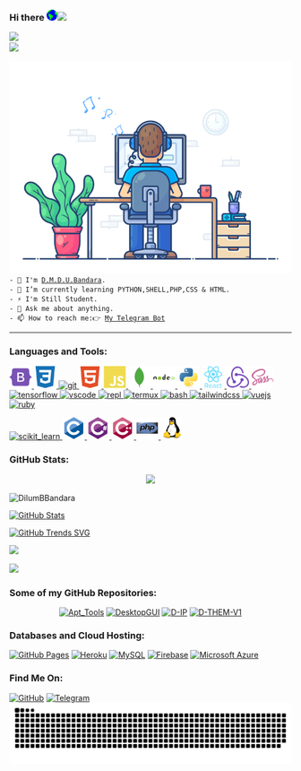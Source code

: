 <!--
**DilumBBandara/DilumBBandara** is a ✨ _special_ ✨ repository because its `README.md` (this file) appears on your GitHub profile.

Here are some ideas to get you started:

- 🔭 I’m currently working on ...
- 🌱 I’m currently learning ...
- 👯 I’m looking to collaborate on ...
- 🤔 I’m looking for help with ...
- 💬 Ask me about ...
- 📫 How to reach me: ...
- 😄 Pronouns: ...
- ⚡ Fun fact: ...
-->
### Hi there <a href="https://github.com/DilumBBandara"><img src="abc.gif" width=20></a><a href="https://github.com/DilumBBandara"><img src="https://media.giphy.com/media/hvRJCLFzcasrR4ia7z/giphy.gif" width=25></a>

<p align="left"> 
<a href="https://github.com/DilumBBandara"><img src="https://img.shields.io/github/followers/DilumBBandara?style=social"></a>
<br><a href="https://github.com/DilumBBandara"><img src="https://img.shields.io/github/stars/DilumBBandara.svg?style=social&label=Star&maxAge=2592000"> </a>
<br></p>
<a href="https://github.com/DilumBBandara"><img src="https://github.com/DilumBBandara/DilumBBandara/blob/main/DU%20(1).gif"></a>
<br>
<code>- 🤗 I'm <a href="https://github.com/DilumBBandara">D.M.D.U.</a><a href="https://github.com/DilumBBandara">Bandara</a>.</code>
<br>
<code>- 🌱 I’m currently learning PYTHON,SHELL,PHP,CSS & HTML.</code>
<br>
<code>- ⚡️ I'm Still Student.</code>
<br>
<code>- 💬 Ask me about anything.</code>
<br>
<code>- 📫 How to reach me:👉 <a href="https://t.me/DUDU802167_bot">My Telegram Bot</a></code>
<br>
<hr>

<h3 align="left">Languages and Tools:</h3>

<p align="left"> <a href="https://getbootstrap.com" target="_blank"> <img src="https://github.com/devicons/devicon/blob/master/icons/bootstrap/bootstrap-plain.svg" alt="bootstrap" width="40" height="40"/> </a> <a href="https://www.w3schools.com/css/" target="_blank"> <img src="https://github.com/devicons/devicon/blob/master/icons/css3/css3-plain.svg" alt="css3" width="40" height="40"/> </a> <a href="https://git-scm.com/" target="_blank"> <img src="https://www.vectorlogo.zone/logos/git-scm/git-scm-icon.svg" alt="git" width="40" height="40"/> </a> <a href="https://www.w3.org/html/" target="_blank"> <img src="https://github.com/devicons/devicon/blob/master/icons/html5/html5-plain.svg" alt="html5" width="40" height="40"/> </a>      <a href="https://developer.mozilla.org/en-US/docs/Web/JavaScript" target="_blank"> <img src="https://github.com/devicons/devicon/blob/master/icons/javascript/javascript-plain.svg" alt="javascript" width="40" height="40"/> </a>      <a href="https://www.mongodb.com/" target="_blank"> <img src="https://github.com/devicons/devicon/blob/master/icons/mongodb/mongodb-plain.svg" alt="mongodb" width="40" height="40"/> </a>        <a href="https://nodejs.org" target="_blank"> <img src="https://github.com/devicons/devicon/blob/master/icons/nodejs/nodejs-original-wordmark.svg" alt="nodejs" width="40" height="40"/> </a>         <a href="https://www.python.org" target="_blank"> <img src="https://github.com/devicons/devicon/blob/master/icons/python/python-original.svg" alt="python" width="40" height="40"/> </a>        <a href="https://reactjs.org/" target="_blank"> <img src="https://github.com/devicons/devicon/blob/master/icons/react/react-original-wordmark.svg" alt="react" width="40" height="40"/> </a>                  <a href="https://redux.js.org" target="_blank"> <img src="https://github.com/devicons/devicon/blob/master/icons/redux/redux-original.svg" alt="redux" width="40" height="40"/> </a>             <a href="https://sass-lang.com" target="_blank"> <img src="https://github.com/devicons/devicon/blob/master/icons/sass/sass-original.svg" alt="sass" width="40" height="40"/> </a>              <a href="https://www.tensorflow.org" target="_blank"> <img src="https://www.vectorlogo.zone/logos/tensorflow/tensorflow-icon.svg" alt="tensorflow" width="40" height="40"/> </a> 
<a href="https://github.com/DilumBBandara"><img src="https://cdn.jsdelivr.net/gh/devicons/devicon/icons/vscode/vscode-original.svg" alt="vscode" width="40" height="40"/> </a>
<a href="https://github.com/DilumBBandara"><img src="https://upload.wikimedia.org/wikipedia/commons/thumb/b/b2/Repl.it_logo.svg/512px-Repl.it_logo.svg.png" alt="repl" width="40" height="40"/> </a>
<a href="https://github.com/DilumBBandara"><img src="https://github.com/termux/termux-app/raw/master/app/src/main/res/mipmap-xxxhdpi/ic_launcher.png" alt="termux" width="40" height="40"/> </a>
<a href="https://github.com/DilumBBandara"><img src="https://cdn.jsdelivr.net/gh/devicons/devicon/icons/bash/bash-original.svg" alt="bash" width="40" height="40"/> </a>
<a href="https://github.com/DilumBBandara"><img src="https://cdn.jsdelivr.net/gh/devicons/devicon/icons/tailwindcss/tailwindcss-plain.svg" alt="tailwindcss" width="40" height="40"/> </a>
<a href="https://github.com/DilumBBandara"><img src="https://cdn.jsdelivr.net/gh/devicons/devicon/icons/vuejs/vuejs-original.svg" alt="vuejs" width="40" height="40"/> </a>
<a href="https://github.com/DilumBBandara"><img src="https://cdn.jsdelivr.net/gh/devicons/devicon/icons/ruby/ruby-original.svg" alt="ruby" width="40" height="40"/> </a>
<p align="left"> 
<a href="https://scikit-learn.org/" target="_blank"> <img src="https://avatars1.githubusercontent.com/u/16848261?s=280&v=4" alt="scikit_learn" width="40" height="40"/> </a>  
<a href="https://www.cprogramming.com/" target="_blank"> <img src="https://github.com/devicons/devicon/blob/master/icons/c/c-original.svg" alt="c" width="40" height="40"/> </a> 
<a href="https://www.w3schools.com/cs/" target="_blank"> <img src="https://github.com/devicons/devicon/blob/master/icons/csharp/csharp-original.svg" alt="csharp" width="40" height="40"/> </a> <a href="https://www.w3schools.com/css/" target="_blank"> <img src="https://github.com/devicons/devicon/blob/master/icons/cplusplus/cplusplus-original.svg" alt="C++" width="40" height="40"/> 
<a href="https://www.php.net" target="_blank"> <img src="https://github.com/devicons/devicon/blob/master/icons/php/php-original.svg" alt="php" width="40" height="40"/> </a> 
<a href="https://www.linux.org/" target="_blank"> <img src="https://github.com/devicons/devicon/blob/master/icons/linux/linux-original.svg" alt="linux" width="40" height="40"/> </a> 

<h3 align="left">GitHub Stats:</h3>
<p align="center">
<a href="https://github.com/DilumBBandara"><img src="https://camo.githubusercontent.com/0cad3f969b0946abd0e5f16e9ed1ff78a2495a40c2bb5c6414aefd4be76505aa/68747470733a2f2f692e67697068792e636f6d2f6d656469612f4b7a4a6b7a6a676766474e355079366e6b542f3230302e77656270" width=80></a>
</p>
<a href="https://github.com/DilumBBandara"><img align="left" src="https://github-readme-stats.vercel.app/api/top-langs?username=DilumBBandara&show_icons=true&locale=en&layout=compact" alt="DilumBBandara" /></p></a>
<br>
<p align="left"><a href="https://github.com/DilumBBandara"><img src="https://github-readme-stats.vercel.app/api?username=DilumBBandara&title_color=6FDA44&text_color=FFFFFF&show_icons=true&icon_color=6FDA44&include_all_commits=true&count_private=true&theme=dark" alt="GitHub Stats" height="200" />


[![GitHub Trends SVG](https://api.githubtrends.io/user/svg/DilumBBandara/repos?time_range=one_year&theme=dark)](https://githubtrends.io)


<a href="https://github.com/DilumBBandara"><img src="https://metrics.lecoq.io/DilumBBandara?template=classic&achievements=1&achievements.threshold=C&achievements.secrets=true&achievements.display=compact&achievements.limit=0&config.timezone=Asia%2FDhaka"></a>
	
<a href="https://github.com/DilumBBandara"><img src="https://github-profile-trophy.vercel.app/?username=DilumBBandara&theme=onedark&title=MultiLanguage,Stars,Commit,Followers,Repo,PR"></a>
</p>

<h3 align="left">Some of my GitHub Repositories:</h3>
<p align="center">
<a href="https://github.com/DilumBBandara/Apt_Tools"><img title="Apt_Tools" src="https://github-readme-stats.vercel.app/api/pin/?username=DilumBBandara&repo=Apt_Tools&theme=dark" width=300></a>
<a href="https://github.com/DilumBBandara/DesktopGUI"><img title="DesktopGUI" src="https://github-readme-stats.vercel.app/api/pin/?username=DilumBBandara&repo=DesktopGUI&theme=dark" width=300></a>
<a href="https://github.com/DilumBBandara/D-IP"><img title="D-IP" src="https://github-readme-stats.vercel.app/api/pin/?username=DilumBBandara&repo=D-IP&theme=whait" width=300></a>
<a href="https://github.com/DilumBBandara/D-THEM-V1"><img title="D-THEM-V1" src="https://github-readme-stats.vercel.app/api/pin/?username=DilumBBandara&repo=D-THEM-V1&theme=whait" width=300></a>
</p>


<h3 align="left">Databases and Cloud Hosting:</h3>

<p>
<a href="https://github.com/DilumBBandara"><img alt="GitHub Pages" src="https://img.shields.io/badge/GitHub%20Pages-%23327FC7.svg?logo=github&logoColor=white"></a>
<a href="https://github.com/DilumBBandara"><img alt="Heroku" src="https://img.shields.io/badge/Heroku%20-%23430098.svg?logo=heroku&logoColor=white"></a>
<a href="https://github.com/DilumBBandara"><img alt="MySQL" src="https://img.shields.io/badge/MySQL-00000F?style=for-the-badge&logo=mysql&logoColor=white"></a>
<a href="https://github.com/DilumBBandara"><img alt="Firebase" src ="https://img.shields.io/badge/Firebase-%23316192.svg?logo=firebase&logoColor=white"></a>
<a href="https://github.com/DilumBBandara"><img alt="Microsoft Azure" src ="https://img.shields.io/badge/Microsoft_Azure-0089D6?style=for-the-badge&logo=microsoft-azure&logoColor=white"></a>
</p>

<h3 align="left">Find Me On:</h3>
<a href="https://github.com/DilumBBandara"><img title="GitHub" src="https://img.shields.io/badge/GitHub-D.M.D.U.Bandara-red?style=for-the-badge&logo=github"></a>
<a href="https://t.me/DUDU802167_bot"><img title="Telegram" src="https://img.shields.io/badge/TELEGRAM-My Telegram Bot-blue?style=for-the-badge&logo=telegram"></a>
<br>
<a href="https://github.com/DilumBBandara"><img src="https://raw.githubusercontent.com/Platane/snk/output/github-contribution-grid-snake.svg" alt="" style="max-width: 100%;"></a>
